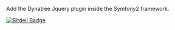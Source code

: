 Add the Dynatree Jquery plugin inside the Symfony2 framework.





[![Bitdeli Badge](https://d2weczhvl823v0.cloudfront.net/lazyants/dynatreebundle/trend.png)](https://bitdeli.com/free "Bitdeli Badge")

